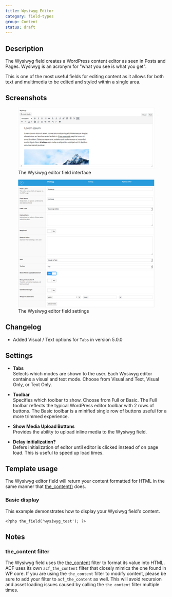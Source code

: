 ```yaml
---
title: Wysiwyg Editor
category: field-types
group: Content
status: draft
---
```


## Description
The Wysiwyg field creates a WordPress content editor as seen in Posts and Pages. Wysiwyg is an acronym for "what you see is what you get".

This is one of the most useful fields for editing content as it allows for both text and multimedia to be edited and styled within a single area.

## Screenshots
<div class="gallery">
	<figure>
		<a href="https://raw.githubusercontent.com/AdvancedCustomFields/docs/master/assets/acf-wysiwyg-field-interface.png">
			<img src="https://raw.githubusercontent.com/AdvancedCustomFields/docs/master/assets/acf-wysiwyg-field-interface.png" alt="A Wysiwyg field with sample lorem ipsum content" />
		</a>
		<figcaption>The Wysiwyg editor field interface</figcaption>
	</figure>
	<figure>
		<a href="https://raw.githubusercontent.com/AdvancedCustomFields/docs/master/assets/acf-wysiwyg-field-settings.png">
			<img src="https://raw.githubusercontent.com/AdvancedCustomFields/docs/master/assets/acf-wysiwyg-field-settings.png" alt="List of settings available when creating a Wysiwyg field" />
		</a>
		<figcaption>The Wysiwyg editor field settings</figcaption>
	</figure>
</div>

## Changelog
- Added Visual / Text options for `Tabs` in version 5.0.0

## Settings
- **Tabs**  
  Selects which modes are shown to the user. Each Wysiwyg editor contains a visual and text mode. Choose from Visual and Text, Visual Only, or Text Only.
  
- **Toolbar**  
  Specifies which toolbar to show. Choose from Full or Basic. The Full toolbar reflects the typical WordPress editor toolbar with 2 rows of buttons. The Basic toolbar is a minified single row of buttons useful for a more trimmed experience.
  
- **Show Media Upload Buttons**  
  Provides the ability to upload inline media to the Wysiwyg field.
  
- **Delay initialization?**  
  Defers initialization of editor until editor is clicked instead of on page load. This is useful to speed up load times.

## Template usage
The Wysiwyg editor field will return your content formatted for HTML in the same manner that [the_content()](https://developer.wordpress.org/reference/functions/get_the_content/) does.

### Basic display
This example demonstrates how to display your Wysiwyg field's content.
```
<?php the_field('wysiwyg_test'); ?>
```

## Notes

### the_content filter
The Wysiwyg field uses the [the_content](https://codex.wordpress.org/Plugin_API/Filter_Reference/the_content) filter to format its value into HTML. ACF uses its own `acf_the_content` filter that closely mimics the one found in WP core. If you are using the `the_content` filter to modify content, please be sure to add your filter to `acf_the_content` as well. This will avoid recursion and asset loading issues caused by calling the `the_content` filter multiple times.
